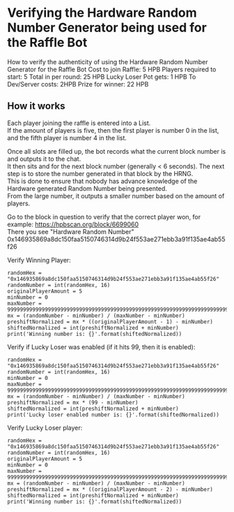 # Verifying the Hardware Random Number Generator being used for the Raffle Bot
How to verify the authenticity of using the Hardware Random Number Generator for the Raffle Bot
Cost to join Raffle: 5 HPB
Players required to start: 5
Total in per round: 25 HPB
Lucky Loser Pot gets: 1 HPB
To Dev/Server costs: 2HPB
Prize for winner: 22 HPB


## How it works
Each player joining the raffle is entered into a List.  
If the amount of players is five, then the first player is number 0 in the list, and the fifth player is number 4 in the list.  


Once all slots are filled up, the bot records what the current block number is and outputs it to the chat.  
It then sits and for the next block number (generally < 6 seconds). The next step is to store the number generated in that block by the HRNG.  
This is done to ensure that nobody has advance knowledge of the Hardware generated Random Number being presented.  
From the large number, it outputs a smaller number based on the amount of players.  


Go to the block in question to verify that the correct player won, for example: https://hpbscan.org/block/6699060  
There you see "Hardware Random Number" 0x146935869a8dc150faa5150746314d9b24f553ae271ebb3a91f135ae4ab55f26  
  
Verify Winning Player:  
```
randomHex = "0x146935869a8dc150faa5150746314d9b24f553ae271ebb3a91f135ae4ab55f26"
randomNumber = int(randomHex, 16)
originalPlayerAmount = 5
minNumber = 0
maxNumber = 99999999999999999999999999999999999999999999999999999999999999999999999999999
mx = (randomNumber - minNumber) / (maxNumber - minNumber)
preshiftNormalized = mx * ((originalPlayerAmount - 1) - minNumber)
shiftedNormalized = int(preshiftNormalized + minNumber)
print('Winning number is: {}'.format(shiftedNormalized))
```

Verify if Lucky Loser was enabled (if it hits 99, then it is enabled):  
```
randomHex = "0x146935869a8dc150faa5150746314d9b24f553ae271ebb3a91f135ae4ab55f26"
randomNumber = int(randomHex, 16)
minNumber = 0
maxNumber = 99999999999999999999999999999999999999999999999999999999999999999999999999999
mx = (randomNumber - minNumber) / (maxNumber - minNumber)
preshiftNormalized = mx * (99 - minNumber)
shiftedNormalized = int(preshiftNormalized + minNumber)
print('Lucky loser enabled number is: {}'.format(shiftedNormalized))
```

Verify Lucky Loser player:  
```
randomHex = "0x146935869a8dc150faa5150746314d9b24f553ae271ebb3a91f135ae4ab55f26"
randomNumber = int(randomHex, 16)
originalPlayerAmount = 5
minNumber = 0
maxNumber = 99999999999999999999999999999999999999999999999999999999999999999999999999999
mx = (randomNumber - minNumber) / (maxNumber - minNumber)
preshiftNormalized = mx * ((originalPlayerAmount - 2) - minNumber)
shiftedNormalized = int(preshiftNormalized + minNumber)
print('Winning number is: {}'.format(shiftedNormalized))
```

